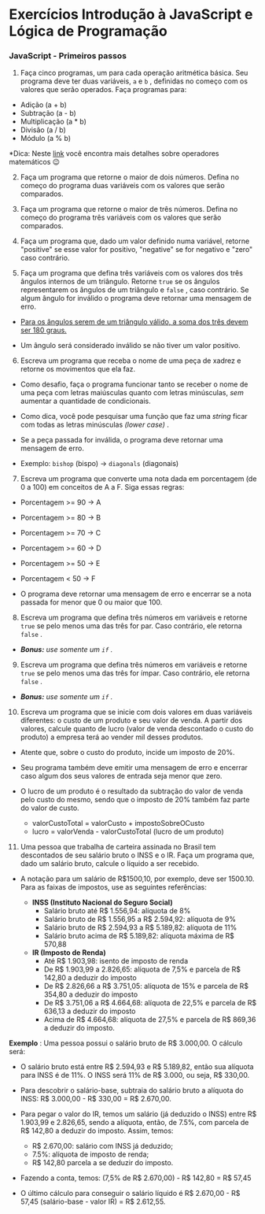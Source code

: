 <h1>Exercícios Introdução à JavaScript e Lógica de Programação</h1>

<h3>JavaScript - Primeiros passos</h3>

1.  Faça cinco programas, um para cada operação aritmética básica. Seu programa deve ter duas variáveis,  `a`  e  `b`  , definidas no começo com os valores que serão operados. Faça programas para:

-   Adição (a + b)
-   Subtração (a - b)
-   Multiplicação (a * b)
-   Divisão (a / b)
-   Módulo (a % b)

*Dica: Neste  [link](https://developer.mozilla.org/pt-BR/docs/Learn/JavaScript/First_steps/Math) você encontra mais detalhes sobre operadores matemáticos 😉

2.  Faça um programa que retorne o maior de dois números. Defina no começo do programa duas variáveis com os valores que serão comparados.
    
3.  Faça um programa que retorne o maior de três números. Defina no começo do programa três variáveis com os valores que serão comparados.
    
4.  Faça um programa que, dado um valor definido numa variável, retorne "positive" se esse valor for positivo, "negative" se for negativo e "zero" caso contrário.
    
5.  Faça um programa que defina três variáveis com os valores dos três ângulos internos de um triângulo. Retorne  `true`  se os ângulos representarem os ângulos de um triângulo e  `false`  , caso contrário. Se algum ângulo for inválido o programa deve retornar uma mensagem de erro.
    

-   [Para os ângulos serem de um triângulo válido, a soma dos três devem ser 180 graus.](https://blogdoenem.com.br/triangulos-propriedades/)
    
-   Um ângulo será considerado inválido se não tiver um valor positivo.
    

6.  Escreva um programa que receba o nome de uma peça de xadrez e retorne os movimentos que ela faz.

-   Como desafio, faça o programa funcionar tanto se receber o nome de uma peça com letras maiúsculas quanto com letras minúsculas,  _sem_ aumentar a quantidade de condicionais.
    
-   Como dica, você pode pesquisar uma função que faz uma  _string_ ficar com todas as letras minúsculas  _(lower case)_ .
    
-   Se a peça passada for inválida, o programa deve retornar uma mensagem de erro.
    
-   Exemplo:  `bishop`  (bispo) ->  `diagonals`  (diagonais)
    

7.  Escreva um programa que converte uma nota dada em porcentagem (de 0 a 100) em conceitos de A a F. Siga essas regras:

-   Porcentagem >= 90 -> A
    
-   Porcentagem >= 80 -> B
    
-   Porcentagem >= 70 -> C
    
-   Porcentagem >= 60 -> D
    
-   Porcentagem >= 50 -> E
    
-   Porcentagem < 50 -> F
    
-   O programa deve retornar uma mensagem de erro e encerrar se a nota passada for menor que 0 ou maior que 100.
    

8.  Escreva um programa que defina três números em variáveis e retorne  `true`  se pelo menos uma das três for par. Caso contrário, ele retorna  `false`  .

-   _**Bonus:** use somente um  `if`  ._

9.  Escreva um programa que defina três números em variáveis e retorne  `true`  se pelo menos uma das três for ímpar. Caso contrário, ele retorna  `false`  .

-   _**Bonus:** use somente um  `if`  ._

10.  Escreva um programa que se inicie com dois valores em duas variáveis diferentes: o custo de um produto e seu valor de venda. A partir dos valores, calcule quanto de lucro (valor de venda descontado o custo do produto) a empresa terá ao vender mil desses produtos.

-   Atente que, sobre o custo do produto, incide um imposto de 20%.
    
-   Seu programa também deve emitir uma mensagem de erro e encerrar caso algum dos seus valores de entrada seja menor que zero.
    
-   O lucro de um produto é o resultado da subtração do valor de venda pelo custo do mesmo, sendo que o imposto de 20% também faz parte do valor de custo.
    
    -   valorCustoTotal = valorCusto + impostoSobreOCusto
    -   lucro = valorVenda - valorCustoTotal (lucro de um produto)

11.  Uma pessoa que trabalha de carteira assinada no Brasil tem descontados de seu salário bruto o INSS e o IR. Faça um programa que, dado um salário bruto, calcule o líquido a ser recebido.

-   A notação para um salário de R$1500,10, por exemplo, deve ser 1500.10. Para as faixas de impostos, use as seguintes referências:
    
    -   **INSS (Instituto Nacional do Seguro Social)**
        -   Salário bruto até R$ 1.556,94: alíquota de 8%
        -   Salário bruto de R$ 1.556,95 a R$ 2.594,92: alíquota de 9%
        -   Salário bruto de R$ 2.594,93 a R$ 5.189,82: alíquota de 11%
        -   Salário bruto acima de R$ 5.189,82: alíquota máxima de R$ 570,88
    -   **IR (Imposto de Renda)**
        -   Até R$ 1.903,98: isento de imposto de renda
        -   De R$ 1.903,99 a 2.826,65: alíquota de 7,5% e parcela de R$ 142,80 a deduzir do imposto
        -   De R$ 2.826,66 a R$ 3.751,05: alíquota de 15% e parcela de R$ 354,80 a deduzir do imposto
        -   De R$ 3.751,06 a R$ 4.664,68: alíquota de 22,5% e parcela de R$ 636,13 a deduzir do imposto
        -   Acima de R$ 4.664,68: alíquota de 27,5% e parcela de R$ 869,36 a deduzir do imposto.

**Exemplo** : Uma pessoa possui o salário bruto de R$ 3.000,00. O cálculo será:

-   O salário bruto está entre R$ 2.594,93 e R$ 5.189,82, então sua alíquota para INSS é de 11%. O INSS será 11% de R$ 3.000, ou seja, R$ 330,00.
    
-   Para descobrir o salário-base, subtraia do salário bruto a alíquota do INSS: R$ 3.000,00 - R$ 330,00 = R$ 2.670,00.
    
-   Para pegar o valor do IR, temos um salário (já deduzido o INSS) entre R$ 1.903,99 e 2.826,65, sendo a alíquota, então, de 7.5%, com parcela de R$ 142,80 a deduzir do imposto. Assim, temos:
    
    -   R$ 2.670,00: salário com INSS já deduzido;
    -   7.5%: alíquota de imposto de renda;
    -   R$ 142,80 parcela a se deduzir do imposto.
-   Fazendo a conta, temos: (7,5% de R$ 2.670,00) - R$ 142,80 = R$ 57,45
    
-   O último cálculo para conseguir o salário líquido é R$ 2.670,00 - R$ 57,45 (salário-base - valor IR) = R$ 2.612,55.
